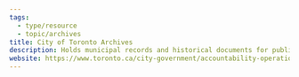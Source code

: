 ```yaml
---
tags:
  - type/resource
  - topic/archives
title: City of Toronto Archives
description: Holds municipal records and historical documents for public access.
website: https://www.toronto.ca/city-government/accountability-operations-customer-service/access-city-information-or-records/city-of-toronto-archives/
---
```


